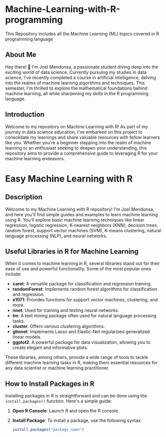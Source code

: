 # Machine-Learning-with-R-programming
This Repository includes all the Machine Learning (ML) topics covered in R programming language 

## About Me
Hey there! 👋 I'm Joel Mendonsa, a passionate student diving deep into the exciting world of data science. Currently pursuing my studies in data science, I've recently completed a course in artificial intelligence, delving into the realms of machine learning algorithms and techniques. This semester, I'm thrilled to explore the mathematical foundations behind machine learning, all while sharpening my skills in the R programming language.

## Introduction
Welcome to my repository on Machine Learning with R! As part of my journey in data science education, I've embarked on this project to consolidate my learnings and share valuable resources with fellow learners like you. Whether you're a beginner stepping into the realm of machine learning or an enthusiast seeking to deepen your understanding, this repository aims to provide a comprehensive guide to leveraging R for your machine learning endeavors.

# Easy Machine Learning with R

## Description
Welcome to my Machine Learning with R repository! I'm Joel Mendonsa, and here you'll find simple guides and examples to learn machine learning using R.
You'll explore basic machine learning techniques like linear regression, logistic regression, K-nearest neighbors (KNN), decision trees, random forest, support vector machines (SVM), K-means clustering, natural language processing (NLP), and neural networks.

## Useful Libraries in R for Machine Learning
When it comes to machine learning in R, several libraries stand out for their ease of use and powerful functionality. Some of the most popular ones include:

- **caret**: A versatile package for classification and regression training.
- **randomForest**: Implements random forest algorithms for classification and regression.
- **e1071**: Provides functions for support vector machines, clustering, and more.
- **nnet**: Used for training and testing neural networks.
- **tm**: A text mining package often used for natural language processing tasks.
- **cluster**: Offers various clustering algorithms.
- **glmnet**: Implements Lasso and Elastic-Net regularized generalized linear models.
- **ggplot2**: A powerful package for data visualization, allowing you to create elegant and informative plots.

These libraries, among others, provide a wide range of tools to tackle different machine learning tasks in R, making them essential resources for any data scientist or machine learning practitioner.

## How to Install Packages in R
Installing packages in R is straightforward and can be done using the `install.packages()` function. Here's a simple guide:

1. **Open R Console**: Launch R and open the R console.

2. **Install Package**: To install a package, use the following syntax:
   ```R
   install.packages("package_name")

